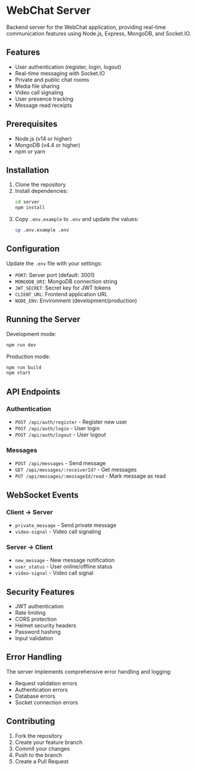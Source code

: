 # WebChat Server

Backend server for the WebChat application, providing real-time communication features using Node.js, Express, MongoDB, and Socket.IO.

## Features

- User authentication (register, login, logout)
- Real-time messaging with Socket.IO
- Private and public chat rooms
- Media file sharing
- Video call signaling
- User presence tracking
- Message read receipts

## Prerequisites

- Node.js (v14 or higher)
- MongoDB (v4.4 or higher)
- npm or yarn

## Installation

1. Clone the repository
2. Install dependencies:
   ```bash
   cd server
   npm install
   ```
3. Copy `.env.example` to `.env` and update the values:
   ```bash
   cp .env.example .env
   ```

## Configuration

Update the `.env` file with your settings:

- `PORT`: Server port (default: 3001)
- `MONGODB_URI`: MongoDB connection string
- `JWT_SECRET`: Secret key for JWT tokens
- `CLIENT_URL`: Frontend application URL
- `NODE_ENV`: Environment (development/production)

## Running the Server

Development mode:
```bash
npm run dev
```

Production mode:
```bash
npm run build
npm start
```

## API Endpoints

### Authentication
- `POST /api/auth/register` - Register new user
- `POST /api/auth/login` - User login
- `POST /api/auth/logout` - User logout

### Messages
- `POST /api/messages` - Send message
- `GET /api/messages/:receiverId?` - Get messages
- `PUT /api/messages/:messageId/read` - Mark message as read

## WebSocket Events

### Client -> Server
- `private_message` - Send private message
- `video-signal` - Video call signaling

### Server -> Client
- `new_message` - New message notification
- `user_status` - User online/offline status
- `video-signal` - Video call signal

## Security Features

- JWT authentication
- Rate limiting
- CORS protection
- Helmet security headers
- Password hashing
- Input validation

## Error Handling

The server implements comprehensive error handling and logging:
- Request validation errors
- Authentication errors
- Database errors
- Socket connection errors

## Contributing

1. Fork the repository
2. Create your feature branch
3. Commit your changes
4. Push to the branch
5. Create a Pull Request

